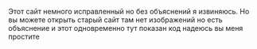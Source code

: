 Этот сайт немного исправленный но без объяснений я извиняюсь. Но вы можете открыть старый сайт там нет изображений но есть объяснение и этот одновременно тут показан код надеюсь вы меня простите
